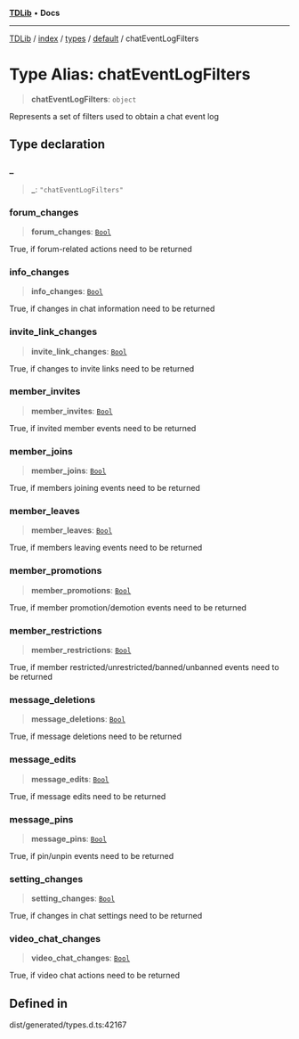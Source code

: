 [**TDLib**](../../../../../../README.md) • **Docs**

***

[TDLib](../../../../../../modules.md) / [index](../../../../../README.md) / [types](../../../README.md) / [default](../README.md) / chatEventLogFilters

# Type Alias: chatEventLogFilters

> **chatEventLogFilters**: `object`

Represents a set of filters used to obtain a chat event log

## Type declaration

### \_

> **\_**: `"chatEventLogFilters"`

### forum\_changes

> **forum\_changes**: [`Bool`](Bool.md)

True, if forum-related actions need to be returned

### info\_changes

> **info\_changes**: [`Bool`](Bool.md)

True, if changes in chat information need to be returned

### invite\_link\_changes

> **invite\_link\_changes**: [`Bool`](Bool.md)

True, if changes to invite links need to be returned

### member\_invites

> **member\_invites**: [`Bool`](Bool.md)

True, if invited member events need to be returned

### member\_joins

> **member\_joins**: [`Bool`](Bool.md)

True, if members joining events need to be returned

### member\_leaves

> **member\_leaves**: [`Bool`](Bool.md)

True, if members leaving events need to be returned

### member\_promotions

> **member\_promotions**: [`Bool`](Bool.md)

True, if member promotion/demotion events need to be returned

### member\_restrictions

> **member\_restrictions**: [`Bool`](Bool.md)

True, if member restricted/unrestricted/banned/unbanned events need to be returned

### message\_deletions

> **message\_deletions**: [`Bool`](Bool.md)

True, if message deletions need to be returned

### message\_edits

> **message\_edits**: [`Bool`](Bool.md)

True, if message edits need to be returned

### message\_pins

> **message\_pins**: [`Bool`](Bool.md)

True, if pin/unpin events need to be returned

### setting\_changes

> **setting\_changes**: [`Bool`](Bool.md)

True, if changes in chat settings need to be returned

### video\_chat\_changes

> **video\_chat\_changes**: [`Bool`](Bool.md)

True, if video chat actions need to be returned

## Defined in

dist/generated/types.d.ts:42167
